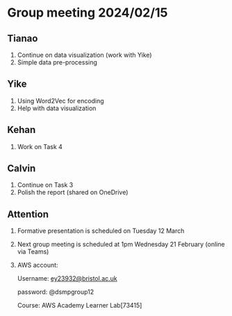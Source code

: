 # Group meeting 2024/02/15

## Tianao

1. Continue on data visualization (work with Yike)
2. Simple data pre-processing



## Yike

1. Using Word2Vec for encoding
2. Help with data visualization



## Kehan

1. Work on Task 4



## Calvin

1. Continue on Task 3
2. Polish the report (shared on OneDrive)



## Attention

1. Formative presentation is scheduled on Tuesday 12 March
2. Next group meeting is scheduled at 1pm Wednesday 21 February (online via Teams)
3. AWS account: 

   Username: ey23932@bristol.ac.uk

   password: @dsmpgroup12

   Course: AWS Academy Learner Lab[73415]